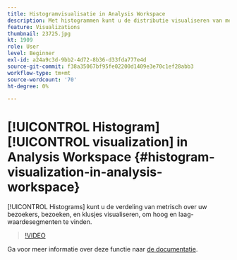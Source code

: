 ```yaml
---
title: Histogramvisualisatie in Analysis Workspace
description: Met histogrammen kunt u de distributie visualiseren van metrische informatie over bezoekers, bezoeken en treffers om segmenten met een hoge en lage waarde te zoeken.
feature: Visualizations
thumbnail: 23725.jpg
kt: 1909
role: User
level: Beginner
exl-id: a24a9c3d-9bb2-4d72-8b36-d33fda777e4d
source-git-commit: f38a35067bf95fe02200d1409e3e70c1ef28abb3
workflow-type: tm+mt
source-wordcount: '70'
ht-degree: 0%

---
```


# [!UICONTROL Histogram] [!UICONTROL visualization] in Analysis Workspace {#histogram-visualization-in-analysis-workspace}

[!UICONTROL Histograms] kunt u de verdeling van metrisch over uw bezoekers, bezoeken, en klusjes visualiseren, om hoog en laag-waardesegmenten te vinden.

>[!VIDEO](https://video.tv.adobe.com/v/23725/?quality=12&learn=on)

Ga voor meer informatie over deze functie naar [de documentatie](https://experienceleague.adobe.com/docs/analytics/analyze/analysis-workspace/visualizations/histogram.html?lang=en).
